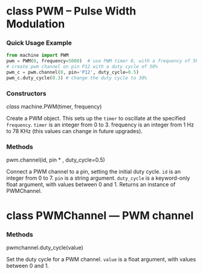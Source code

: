# class PWM – Pulse Width Modulation

### Quick Usage Example

```python
from machine import PWM
pwm = PWM(0, frequency=5000)  # use PWM timer 0, with a frequency of 5KHz
# create pwm channel on pin P12 with a duty cycle of 50%
pwm_c = pwm.channel(0, pin='P12', duty_cycle=0.5)
pwm_c.duty_cycle(0.3) # change the duty cycle to 30%
```

### Constructors
<class><i>class</i> machine.PWM(timer, frequency)</class>

Create a PWM object. This sets up the ``timer`` to oscillate at the specified ``frequency``. ``timer`` is an integer from 0 to 3. frequency is an integer from 1 Hz to 78 KHz (this values can change in future upgrades).

### Methods

<function>pwm.channel(id, pin * , duty_cycle=0.5)</function>

Connect a PWM channel to a pin, setting the initial duty cycle. ``id`` is an integer from 0 to 7. ``pin`` is a string argument. ``duty_cycle`` is a keyword-only float argument, with values between 0 and 1. Returns an instance of PWMChannel.

# class PWMChannel — PWM channel

### Methods

<function>pwmchannel.duty_cycle(value)</function>

Set the duty cycle for a PWM channel. ``value`` is a float argument, with values between 0 and 1.
